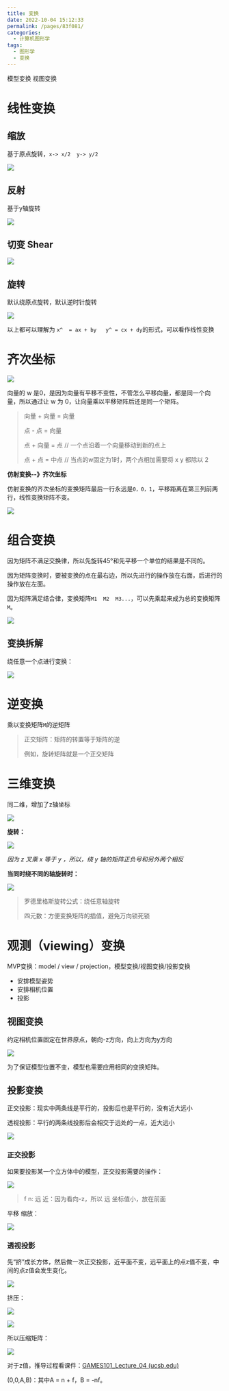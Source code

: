 ```yaml
---
title: 变换
date: 2022-10-04 15:12:33
permalink: /pages/83f081/
categories:
  - 计算机图形学
tags:
  - 图形学
  -	变换
---
```

模型变换  视图变换

<!-- more -->

# 线性变换

## 缩放

基于原点旋转，`x-> x/2  y-> y/2`

![](https://meteor-pic.oss-cn-shenzhen.aliyuncs.com/image/20221004164553.png)

## 反射

基于y轴旋转

![](https://meteor-pic.oss-cn-shenzhen.aliyuncs.com/image/20221004165553.png)

## 切变 Shear

![](https://meteor-pic.oss-cn-shenzhen.aliyuncs.com/image/20221004170124.png)

## 旋转

默认绕原点旋转，默认逆时针旋转

![](https://meteor-pic.oss-cn-shenzhen.aliyuncs.com/image/image-20221004171316958.png)



以上都可以理解为 `x^  = ax + by   y^ = cx + dy`的形式，可以看作线性变换



# 齐次坐标

![](https://meteor-pic.oss-cn-shenzhen.aliyuncs.com/image/20221004175013.png)

向量的 w 是0，是因为向量有平移不变性，不管怎么平移向量，都是同一个向量，所以通过让 w 为 0，让向量乘以平移矩阵后还是同一个矩阵。

> 向量 + 向量 = 向量
>
> 点 - 点 = 向量  
>
> 点 + 向量 = 点   // 一个点沿着一个向量移动到新的点上
>
> 点 + 点 = 中点  // 当点的w固定为1时，两个点相加需要将 x y 都除以 2



**仿射变换--》齐次坐标**

仿射变换的齐次坐标的变换矩阵最后一行永远是`0，0，1`，平移距离在第三列前两行，线性变换矩阵不变。

![](https://meteor-pic.oss-cn-shenzhen.aliyuncs.com/image/20221004180445.png)

# 组合变换

因为矩阵不满足交换律，所以先旋转45°和先平移一个单位的结果是不同的。

因为矩阵变换时，要被变换的点在最右边，所以先进行的操作放在右面，后进行的操作放在左面。

因为矩阵满足结合律，变换矩阵`M1  M2  M3...`，可以先乘起来成为总的变换矩阵`M`。

![](https://meteor-pic.oss-cn-shenzhen.aliyuncs.com/image/20221004181858.png)

## 变换拆解

绕任意一个点进行变换：

![](https://meteor-pic.oss-cn-shenzhen.aliyuncs.com/image/20221004182702.png)

# 逆变换

乘以变换矩阵`M`的逆矩阵

> 正交矩阵：矩阵的转置等于矩阵的逆
>
> 例如，旋转矩阵就是一个正交矩阵

# 三维变换

同二维，增加了z轴坐标

![](https://meteor-pic.oss-cn-shenzhen.aliyuncs.com/image/20221004183208.png)

**旋转：**

![](https://meteor-pic.oss-cn-shenzhen.aliyuncs.com/image/20221007174919.png)

*因为 z 叉乘 x 等于 y ，所以，绕 y 轴的矩阵正负号和另外两个相反*



**当同时绕不同的轴旋转时：**

![](https://meteor-pic.oss-cn-shenzhen.aliyuncs.com/image/20221007180652.png)

> 罗德里格斯旋转公式：绕任意轴旋转
>
> 四元数：方便变换矩阵的插值，避免万向锁死锁

# 观测（viewing）变换

MVP变换：model  /  view  /  projection，模型变换/视图变换/投影变换

- 安排模型姿势
- 安排相机位置
- 投影

## 视图变换

约定相机位置固定在世界原点，朝向-z方向，向上方向为y方向

![](https://meteor-pic.oss-cn-shenzhen.aliyuncs.com/image/20221105210933.png)



为了保证模型位置不变，模型也需要应用相同的变换矩阵。



## 投影变换

正交投影：现实中两条线是平行的，投影后也是平行的，没有近大远小

透视投影：平行的两条线投影后会相交于远处的一点，近大远小

![](https://meteor-pic.oss-cn-shenzhen.aliyuncs.com/image/20221105211512.png)

### 正交投影

如果要投影某一个立方体中的模型，正交投影需要的操作：

![](https://meteor-pic.oss-cn-shenzhen.aliyuncs.com/image/20221105211948.png)

> f  n:  远 近：因为看向-z，所以 远 坐标值小，放在前面

平移  缩放：

![](https://meteor-pic.oss-cn-shenzhen.aliyuncs.com/image/20221105212243.png)

### 透视投影

先“挤”成长方体，然后做一次正交投影，近平面不变，远平面上的点z值不变，中间的点z值会发生变化。

![](https://meteor-pic.oss-cn-shenzhen.aliyuncs.com/image/image-20221105213258987.png)

挤压：

![](https://meteor-pic.oss-cn-shenzhen.aliyuncs.com/image/image-20221105213503834.png)

![](https://meteor-pic.oss-cn-shenzhen.aliyuncs.com/image/20221105213927.png)

所以压缩矩阵：

![](https://meteor-pic.oss-cn-shenzhen.aliyuncs.com/image/20221105214036.png)

对于z值，推导过程看课件：[GAMES101_Lecture_04 (ucsb.edu)](https://sites.cs.ucsb.edu/~lingqi/teaching/resources/GAMES101_Lecture_04.pdf)

(0,0,A,B)：其中A = n + f，B = -nf。

